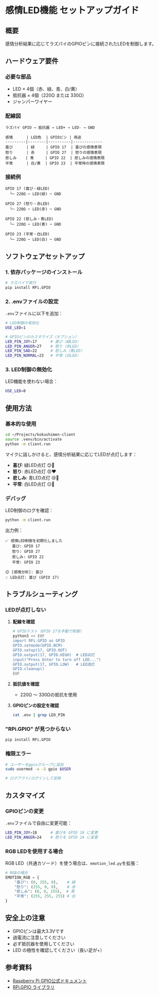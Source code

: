 # 感情LED機能 セットアップガイド

## 概要

感情分析結果に応じてラズパイのGPIOピンに接続されたLEDを制御します。

## ハードウェア要件

### 必要な部品

- LED × 4個（赤、緑、青、白/黄）
- 抵抗器 × 4個（220Ω または 330Ω）
- ジャンパーワイヤー

### 配線図

```
ラズパイ GPIO → 抵抗器 → LED+ → LED- → GND

感情      | LED色  | GPIOピン | 用途
---------|--------|----------|-------------
喜び      | 緑     | GPIO 17  | 喜びの感情表現
怒り      | 赤     | GPIO 27  | 怒りの感情表現
悲しみ    | 青     | GPIO 22  | 悲しみの感情表現
平常      | 白/黄  | GPIO 23  | 平常時の感情表現
```

### 接続例

```
GPIO 17 (喜び・緑LED)
  └─ 220Ω ─ LED(緑) ─ GND

GPIO 27 (怒り・赤LED)
  └─ 220Ω ─ LED(赤) ─ GND

GPIO 22 (悲しみ・青LED)
  └─ 220Ω ─ LED(青) ─ GND

GPIO 23 (平常・白LED)
  └─ 220Ω ─ LED(白) ─ GND
```

## ソフトウェアセットアップ

### 1. 依存パッケージのインストール

```bash
# ラズパイで実行
pip install RPi.GPIO
```

### 2. .envファイルの設定

`.env`ファイルに以下を追加：

```bash
# LED制御の有効化
USE_LED=1

# GPIOピンのカスタマイズ（オプション）
LED_PIN_JOY=17      # 喜び（緑LED）
LED_PIN_ANGER=27    # 怒り（赤LED）
LED_PIN_SAD=22      # 悲しみ（青LED）
LED_PIN_NORMAL=23   # 平常（白LED）
```

### 3. LED制御の無効化

LED機能を使わない場合：

```bash
USE_LED=0
```

## 使用方法

### 基本的な使用

```bash
cd ~/Projects/kokushimen-client
source .venv/bin/activate
python -m client.run
```

マイクに話しかけると、感情分析結果に応じてLEDが点灯します：

- **喜び**: 緑LED点灯 😊💚
- **怒り**: 赤LED点灯 😠❤️
- **悲しみ**: 青LED点灯 😢💙
- **平常**: 白LED点灯 😐🤍

### デバッグ

LED制御のログを確認：

```bash
python -m client.run
```

出力例：
```
✅ 感情LED制御を初期化しました
   喜び: GPIO 17
   怒り: GPIO 27
   悲しみ: GPIO 22
   平常: GPIO 23

😊 [感情分析]: 喜び
💡 LED点灯: 喜び (GPIO 17)
```

## トラブルシューティング

### LEDが点灯しない

1. **配線を確認**
   ```bash
   # GPIOテスト（GPIO 17を手動で制御）
   python3 << EOF
   import RPi.GPIO as GPIO
   GPIO.setmode(GPIO.BCM)
   GPIO.setup(17, GPIO.OUT)
   GPIO.output(17, GPIO.HIGH)  # LED点灯
   input("Press Enter to turn off LED...")
   GPIO.output(17, GPIO.LOW)   # LED消灯
   GPIO.cleanup()
   EOF
   ```

2. **抵抗値を確認**
   - 220Ω ～ 330Ωの抵抗を使用

3. **GPIOピンの設定を確認**
   ```bash
   cat .env | grep LED_PIN
   ```

### "RPi.GPIO" が見つからない

```bash
pip install RPi.GPIO
```

### 権限エラー

```bash
# ユーザーをgpioグループに追加
sudo usermod -a -G gpio $USER

# ログアウト/ログインして反映
```

## カスタマイズ

### GPIOピンの変更

`.env`ファイルで自由に変更可能：

```bash
LED_PIN_JOY=18      # 喜びを GPIO 18 に変更
LED_PIN_ANGER=24    # 怒りを GPIO 24 に変更
```

### RGB LEDを使用する場合

RGB LED（共通カソード）を使う場合は、`emotion_led.py`を拡張：

```python
# RGBの場合
EMOTION_RGB = {
    "喜び": (0, 255, 0),    # 緑
    "怒り": (255, 0, 0),    # 赤
    "悲しみ": (0, 0, 255),  # 青
    "平常": (255, 255, 255) # 白
}
```

## 安全上の注意

- GPIOピンは最大3.3Vです
- 過電流に注意してください
- 必ず抵抗器を使用してください
- LED の極性を確認してください（長い足が+）

## 参考資料

- [Raspberry Pi GPIO公式ドキュメント](https://www.raspberrypi.com/documentation/computers/os.html#gpio-and-the-40-pin-header)
- [RPi.GPIO ライブラリ](https://pypi.org/project/RPi.GPIO/)
